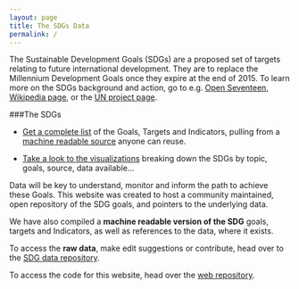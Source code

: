```yaml
---
layout: page
title: The SDGs Data
permalink: /
---
```


The Sustainable Development Goals (SDGs) are a proposed set of targets relating to future international development. They are to replace the Millennium Development Goals once they expire at the end of 2015. To learn more on the SDGs background and action, go to e.g. [Open Seventeen](http://openseventeen.org/), [Wikipedia page](https://en.wikipedia.org/wiki/Sustainable_Development_Goals), or the [UN project page](https://sustainabledevelopment.un.org/).

###The SDGs

* [Get a complete list]({{site.baseurl}}/list/?data=full_list) of the Goals, Targets and Indicators, pulling from a [machine readable source](https://github.com/SDG-data/SDGs) anyone can reuse.

* [Take a look to the visualizations]({{site.baseurl}}/list/) breaking down the SDGs by topic, goals, source, data available...


Data will be key to understand, monitor and inform the path to achieve these Goals. This website was created to host a community maintained, open repository of the SDG goals, and pointers to the underlying data.

We have also compiled a **machine readable version of the SDG** goals, targets and Indicators, as well as references to the data, where it exists.

To access the **raw data**, make edit suggestions or contribute, head over to the [SDG data repository](https://github.com/SDG-data/SDGs).

To access the code for this website, head over the [web repository](https://github.com/SDG-data/web).
